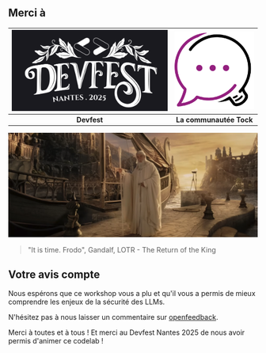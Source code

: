 
## Merci à

| [<img src="img/devfest-nantes-2025.png"  alt="devfest">](https://devfest2025.gdgnantes.com/)		 | [<img src="img/tock-studio.png"  alt="Tock Studio">](https://doc.tock.ai/)		 |
|:------------------------------------------------------------------------------:|:----------------------------------------------------------------------------:|
|                                  **Devfest**                                   |                           **La communautée Tock**                            |




[<img src="img/the_grey_havens.png" alt="openfeedback-devfest-2025">](https://www.youtube.com/watch?v=l-5U_ZM-vkA)
> "It is time. Frodo", Gandalf, LOTR - The Return of the King

## Votre avis compte

Nous espérons que ce workshop vous a plu et qu'il vous a permis de mieux comprendre les enjeux de la sécurité des LLMs.

N'hésitez pas à nous laisser un commentaire sur [openfeedback](https://openfeedback.io/devfestnantes24/2024-10-17/ragagainstthemachinecreezvotreproprebotiagensansinternet).

Merci à toutes et à tous ! Et merci au Devfest Nantes 2025 de nous avoir permis d'animer ce codelab !
